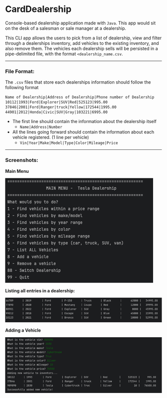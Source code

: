 # CardDealership

Console-based dealership application made with `Java`. This app would sit on the desk of a salesman or sale manager at a dealership.

This CLI app allows the users to pick from a list of dealership, view and filter through a dealerships inventory, add vehicles to the existing inventory, and also remove them.
The vehicles each dealership sells will be persisted in a pipe-delimited file, with the format `<dealership_name.csv`. 

---

### File Format:

The `.csv` files that store each dealerships information should follow the following format

```text
Name of Dealership|Address of Dealership|Phone number of Dealership
10112|1993|Ford|Explorer|SUV|Red|525123|995.00
37846|2001|Ford|Ranger|truck|Yellow|172544|1995.00
44901|2012|Honda|Civic|SUV|Gray|103221|6995.00
```

- The first line should contain the information about the dealership itself
  - `Name|Address|Number`
- All the lines going forward should contain the information about each vehicle registered. (1 line per vehicle)
  - `Vin|Year|Make|Model|Type|Color|Mileage|Price`

---

### Screenshots:

**Main Menu**

![Main Menu](README-images/main-menu.png)

**Listing all entries in a dealership:**

![Display All Inventory](README-images/display-all.png)

**Adding a Vehicle**

![Adding Vehicle](README-images/add-vehicle.png)